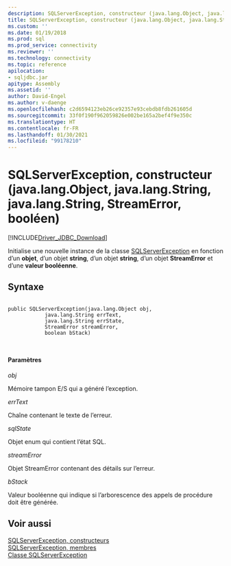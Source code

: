 ```yaml
---
description: SQLServerException, constructeur (java.lang.Object, java.lang.String, java.lang.String, StreamError, booléen)
title: SQLServerException, constructeur (java.lang.Object, java.lang.String, java.lang.String, StreamError, booléen) | Microsoft Docs
ms.custom: ''
ms.date: 01/19/2018
ms.prod: sql
ms.prod_service: connectivity
ms.reviewer: ''
ms.technology: connectivity
ms.topic: reference
apilocation:
- sqljdbc.jar
apitype: Assembly
ms.assetid: ''
author: David-Engel
ms.author: v-daenge
ms.openlocfilehash: c2d6594123eb26ce92357e93cebdb8fdb261605d
ms.sourcegitcommit: 33f0f190f962059826e002be165a2bef4f9e350c
ms.translationtype: HT
ms.contentlocale: fr-FR
ms.lasthandoff: 01/30/2021
ms.locfileid: "99178210"
---
```

# <a name="sqlserverexception-constructor-javalangobject-javalangstring-javalangstring-streamerror-boolean"></a>SQLServerException, constructeur (java.lang.Object, java.lang.String, java.lang.String, StreamError, booléen)
[!INCLUDE[Driver_JDBC_Download](../../../includes/driver_jdbc_download.md)]

  Initialise une nouvelle instance de la classe [SQLServerException](../../../connect/jdbc/reference/sqlserverexception-class.md) en fonction d’un **objet**, d’un objet **string**, d’un objet **string**, d’un objet **StreamError** et d’une **valeur booléenne**.

## <a name="syntax"></a>Syntaxe  
  
```  

public SQLServerException(java.lang.Object obj,
            java.lang.String errText,
            java.lang.String errState,
            StreamError streamError,
            boolean bStack)

            
```  
  
#### <a name="parameters"></a>Paramètres  
 *obj*  
  
 Mémoire tampon E/S qui a généré l’exception.

 *errText*  
  
 Chaîne contenant le texte de l’erreur.
  
 *sqlState*  
  
 Objet enum qui contient l’état SQL.
 
 *streamError*  
  
 Objet StreamError contenant des détails sur l’erreur.
 
 *bStack*  
  
 Valeur booléenne qui indique si l’arborescence des appels de procédure doit être générée.
  
## <a name="see-also"></a>Voir aussi  
 [SQLServerException, constructeurs](../../../connect/jdbc/reference/sqlserverexception-constructors.md)   
 [SQLServerException, membres](../../../connect/jdbc/reference/sqlserverexception-members.md)   
 [Classe SQLServerException](../../../connect/jdbc/reference/sqlserverexception-class.md)  
  
  

